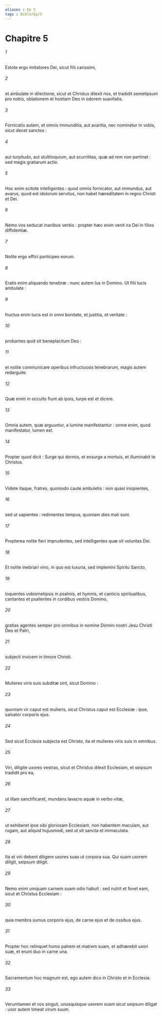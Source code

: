 ```yaml
---
aliases : Ep 5
tags : Bible/Ep/5
---
```


# Chapitre 5

###### 1
Estote ergo imitatores Dei, sicut filii carissimi,
###### 2
et ambulate in dilectione, sicut et Christus dilexit nos, et tradidit semetipsum pro nobis, oblationem et hostiam Deo in odorem suavitatis.
###### 3
Fornicatio autem, et omnis immunditia, aut avaritia, nec nominetur in vobis, sicut decet sanctos :
###### 4
aut turpitudo, aut stultiloquium, aut scurrilitas, quæ ad rem non pertinet : sed magis gratiarum actio.
###### 5
Hoc enim scitote intelligentes : quod omnis fornicator, aut immundus, aut avarus, quod est idolorum servitus, non habet hæreditatem in regno Christi et Dei.
###### 6
Nemo vos seducat inanibus verbis : propter hæc enim venit ira Dei in filios diffidentiæ.
###### 7
Nolite ergo effici participes eorum.
###### 8
Eratis enim aliquando tenebræ : nunc autem lux in Domino. Ut filii lucis ambulate :
###### 9
fructus enim lucis est in omni bonitate, et justitia, et veritate :
###### 10
probantes quid sit beneplacitum Deo :
###### 11
et nolite communicare operibus infructuosis tenebrarum, magis autem redarguite.
###### 12
Quæ enim in occulto fiunt ab ipsis, turpe est et dicere.
###### 13
Omnia autem, quæ arguuntur, a lumine manifestantur : omne enim, quod manifestatur, lumen est.
###### 14
Propter quod dicit : Surge qui dormis, et exsurge a mortuis, et illuminabit te Christus.
###### 15
Videte itaque, fratres, quomodo caute ambuletis : non quasi insipientes,
###### 16
sed ut sapientes : redimentes tempus, quoniam dies mali sunt.
###### 17
Propterea nolite fieri imprudentes, sed intelligentes quæ sit voluntas Dei.
###### 18
Et nolite inebriari vino, in quo est luxuria, sed implemini Spiritu Sancto,
###### 19
loquentes vobismetipsis in psalmis, et hymnis, et canticis spiritualibus, cantantes et psallentes in cordibus vestris Domino,
###### 20
gratias agentes semper pro omnibus in nomine Domini nostri Jesu Christi Deo et Patri,
###### 21
subjecti invicem in timore Christi.
###### 22
Mulieres viris suis subditæ sint, sicut Domino :
###### 23
quoniam vir caput est mulieris, sicut Christus caput est Ecclesiæ : ipse, salvator corporis ejus.
###### 24
Sed sicut Ecclesia subjecta est Christo, ita et mulieres viris suis in omnibus.
###### 25
Viri, diligite uxores vestras, sicut et Christus dilexit Ecclesiam, et seipsum tradidit pro ea,
###### 26
ut illam sanctificaret, mundans lavacro aquæ in verbo vitæ,
###### 27
ut exhiberet ipse sibi gloriosam Ecclesiam, non habentem maculam, aut rugam, aut aliquid hujusmodi, sed ut sit sancta et immaculata.
###### 28
Ita et viri debent diligere uxores suas ut corpora sua. Qui suam uxorem diligit, seipsum diligit.
###### 29
Nemo enim umquam carnem suam odio habuit : sed nutrit et fovet eam, sicut et Christus Ecclesiam :
###### 30
quia membra sumus corporis ejus, de carne ejus et de ossibus ejus.
###### 31
Propter hoc relinquet homo patrem et matrem suam, et adhærebit uxori suæ, et erunt duo in carne una.
###### 32
Sacramentum hoc magnum est, ego autem dico in Christo et in Ecclesia.
###### 33
Verumtamen et vos singuli, unusquisque uxorem suam sicut seipsum diligat : uxor autem timeat virum suum.
